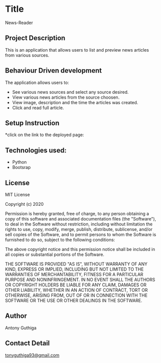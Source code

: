 # Title

News-Reader

## Project Description

This is an application that allows users to list and preview news articles from various sources. 

## Behaviour Driven development
The  application allows users to:
  * See various news sources and select any source desired.
  * View various news articles from the source choosen.
  * View image, description and the time the articles was created.
  * Click and read full article.

## Setup Instruction
*click on the link to the deployed page:

 ## Technologies used:
  * Python
  * Bootsrap

## License

MIT License

Copyright (c) 2020 

Permission is hereby granted, free of charge, to any person obtaining a copy of this software and associated documentation files (the "Software"), to deal in the Software without restriction, including without limitation the rights to use, copy, modify, merge, publish, distribute, sublicense, and/or sell copies of the Software, and to permit persons to whom the Software is furnished to do so, subject to the following conditions:

The above copyright notice and this permission notice shall be included in all copies or substantial portions of the Software.

THE SOFTWARE IS PROVIDED "AS IS", WITHOUT WARRANTY OF ANY KIND, EXPRESS OR IMPLIED, INCLUDING BUT NOT LIMITED TO THE WARRANTIES OF MERCHANTABILITY, FITNESS FOR A PARTICULAR PURPOSE AND NONINFRINGEMENT. IN NO EVENT SHALL THE AUTHORS OR COPYRIGHT HOLDERS BE LIABLE FOR ANY CLAIM, DAMAGES OR OTHER LIABILITY, WHETHER IN AN ACTION OF CONTRACT, TORT OR OTHERWISE, ARISING FROM, OUT OF OR IN CONNECTION WITH THE SOFTWARE OR THE USE OR OTHER DEALINGS IN THE SOFTWARE.

## Author

Antony Guthiga

## Contact Detail

tonyguthiga93@gmail.com